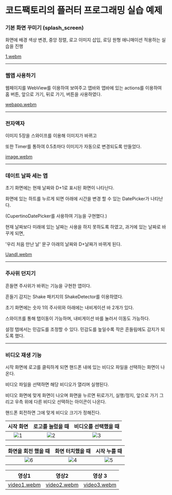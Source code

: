 # 코드팩토리의 플러터 프로그래밍 실습 예제



### 기본 화면 꾸미기 (splash_screen)



화면에 배경 색상 변경, 중앙 정렬, 로고 이미지 삽입, 로딩 원형 애니매이션 적용하는 실습을 진행

[1.webm](https://user-images.githubusercontent.com/56026214/213957452-6a27a0e5-8892-4963-9317-aec3d547c0dc.webm)





---



### 웹앱 사용하기

웹페이지를 WebView를 이용하여 보여주고 앱바와 앱바에 있는 actions를 이용하여 홈 버튼, 앞으로 가기, 뒤로 가기, 버튼을 사용하였다.

[webapp.webm](https://user-images.githubusercontent.com/56026214/213966390-543243c9-44d3-4883-b597-289b3be2bc8e.webm)



---



### 전자액자



이미지 5장을 스와이프를 이용해 이미지가 바뀌고

또한 Timer를 통하여 0.5초마다 이미지가 자동으로 변경되도록 만들었다.

[image.webm](https://user-images.githubusercontent.com/56026214/213974556-d6c02e7e-d207-411b-8836-bc056fec21c1.webm)



----



### 데이트 날짜 세는 앱



초기 화면에는 현재 날짜와 D+1로 표시된 화면이 나타난다.

화면에 있는 하트를 누르게 되면 아래에 시간을 변경 할 수 있는 DatePicker가 나타난다.

(CupertinoDatePicker를 사용하여 기능을 구현했다.)

현재 날짜보다 미래에 있는 날짜는 사용을 하지 못하도록 하였고, 과거에 있는 날짜로 바꾸게 되면,

'우리 처음 만난 날' 문구 아래의 날짜와 D+날짜가 바뀌게 된다.



[UandI.webm](https://user-images.githubusercontent.com/56026214/214497986-466e39af-16c4-4408-9c76-cb69c6c0e1d6.webm)


---



### 주사위 던지기



흔들면 주사위가 바뀌는 기능을 구현한 앱이다.

흔들기 감지는 Shake 패키지의 ShakeDetector를 이용하였다.

초기 화면에는 숫자 1의 주사위와 아래에는 내비게이션 바 2개가 있다.

스와이프를 통해 탭이동이 가능하며, 내비게이션 바를 눌러서 이동도 가능하다.

설정 탭에서는 민감도를 조정할 수 있다. 민감도를 높일수록 작은 흔들림에도 감지가 되도록 했다.





----



### 비디오 재생 기능



시작 화면에 로고를 클릭하게 되면 핸드폰 내에 있는 비디오 파일을 선택하는 화면이 나온다.

비디오 파일을 선택하면 해당 비디오가 열리며 실행된다.

비디오 화면에 맞게 화면이 나오며 화면을 누르면 뒤로가기, 실행/정지, 앞으로 가기 그리고 우측 위에 다른 비디오 선택하는 아이콘이 나온다. 

핸드폰 회전하면 그에 맞게 비디오 크기가 정해진다.



| 시작 화면 | 로고를 눌렀을 때 | 비디오를 선택했을 때 |
| :-------: | :--------------: | :------------------: |
|   ![1](https://user-images.githubusercontent.com/56026214/214498024-a3e10ee5-9efe-47ec-bcb9-b9bd590956a6.png)|          ![2](https://user-images.githubusercontent.com/56026214/214498034-17a913eb-316f-42a9-a8fd-b24249a7a1b0.png)|            ![3](https://user-images.githubusercontent.com/56026214/214498050-0f9c4e60-e318-445d-bcb0-9f1bd2079649.png)|



| 화면을 회전 했을 때 | 화면 터치했을 때 | 시작 누를 때 |
| :-----------------: | :--------------: | :----------: |
|         ![6](https://user-images.githubusercontent.com/56026214/214498064-aefc3b92-0216-480c-9ef1-4bdbd2ac193b.png)|          ![4](https://user-images.githubusercontent.com/56026214/214498081-658b2adf-3cf6-4d40-ab45-b411856cce34.png)|  ![5](https://user-images.githubusercontent.com/56026214/214498093-46971a4b-731f-4fc4-8ad4-64950fee8660.png)|


|영상1| 영상2 | 영상 3|
|:--:|:--:|:--:|
| [video1.webm](https://user-images.githubusercontent.com/56026214/214498205-bc5abd93-ada8-4297-9d8f-6ffac1a45528.webm)| [video2.webm](https://user-images.githubusercontent.com/56026214/214498221-20facc04-cc7c-4568-bd1b-1462dba958c4.webm)|  [video3.webm](https://userimages.githubusercontent.com/56026214/214498237-86c7acea-387f-4677-86a7-9359a4dc3a05.webm)|
